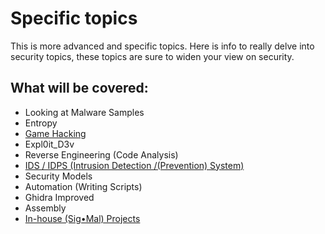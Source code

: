# Specific topics
This is more advanced and specific topics. 
Here is info to really delve into security topics, these topics are sure to widen your view on security.

## What will be covered:
* Looking at Malware Samples
* Entropy
* [Game Hacking](./game_hacking) 
* Expl0it_D3v
* Reverse Engineering (Code Analysis)
* [IDS / IDPS (Intrusion Detection /(Prevention) System)](./ids)
* Security Models
* Automation (Writing Scripts)
* Ghidra Improved
* Assembly
* [In-house (Sig•Mal) Projects](./dev_projects)